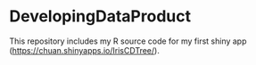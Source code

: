 DevelopingDataProduct
=====================
This repository includes my R source code for my first shiny app (https://chuan.shinyapps.io/IrisCDTree/).
